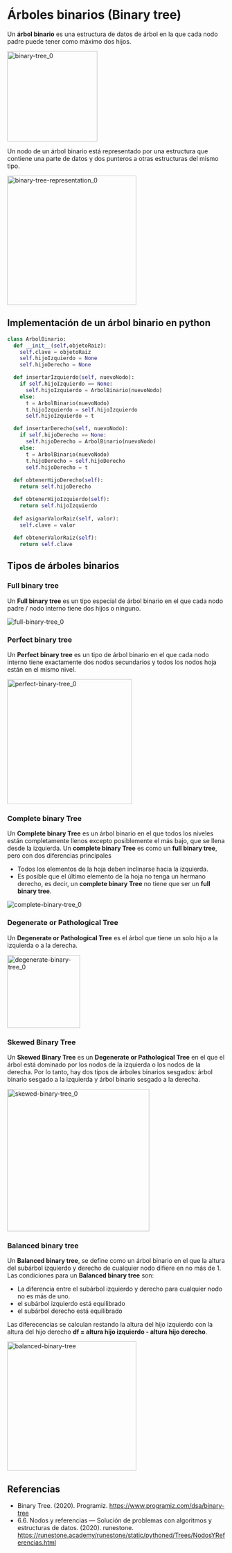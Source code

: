 # Árboles binarios (Binary tree)

Un **árbol binario** es una estructura de datos de árbol en la que cada nodo padre puede tener como máximo dos hijos.

<img width="208" alt="binary-tree_0" src="https://user-images.githubusercontent.com/42527034/120726766-8169bf00-c49e-11eb-94a4-36d321321ce0.png">

Un nodo de un árbol binario está representado por una estructura que contiene una parte de datos y dos punteros a otras estructuras del mismo tipo.

<img width="298" alt="binary-tree-representation_0" src="https://user-images.githubusercontent.com/42527034/120726822-a52d0500-c49e-11eb-88f3-efea2d7b5864.png">

## Implementación de un árbol binario en python

```python
class ArbolBinario:
  def __init__(self,objetoRaiz):
    self.clave = objetoRaiz
    self.hijoIzquierdo = None
    self.hijoDerecho = None

  def insertarIzquierdo(self, nuevoNodo):
    if self.hijoIzquierdo == None:
      self.hijoIzquierdo = ArbolBinario(nuevoNodo)
    else:
      t = ArbolBinario(nuevoNodo)
      t.hijoIzquierdo = self.hijoIzquierdo
      self.hijoIzquierdo = t

  def insertarDerecho(self, nuevoNodo):
    if self.hijoDerecho == None:
      self.hijoDerecho = ArbolBinario(nuevoNodo)
    else:
      t = ArbolBinario(nuevoNodo)
      t.hijoDerecho = self.hijoDerecho
      self.hijoDerecho = t
  
  def obtenerHijoDerecho(self):
    return self.hijoDerecho

  def obtenerHijoIzquierdo(self):
    return self.hijoIzquierdo
  
  def asignarValorRaiz(self, valor):
    self.clave = valor
  
  def obtenerValorRaiz(self):
    return self.clave
```

## Tipos de árboles binarios

### Full binary tree

Un **Full binary tree** es un tipo especial de árbol binario en el que cada nodo padre / nodo interno tiene dos hijos o ninguno.

![full-binary-tree_0](https://user-images.githubusercontent.com/42527034/120727526-60a26900-c4a0-11eb-8a0c-e0ed94ea9325.png)

### Perfect binary tree

Un **Perfect binary tree** es un tipo de árbol binario en el que cada nodo interno tiene exactamente dos nodos secundarios y todos los nodos hoja están en el mismo nivel.

<img width="288" alt="perfect-binary-tree_0" src="https://user-images.githubusercontent.com/42527034/120727756-f807bc00-c4a0-11eb-86db-f97455f3ce9d.png">

### Complete binary Tree

Un **Complete binary Tree** es un árbol binario en el que todos los niveles están completamente llenos excepto posiblemente el más bajo, que se llena desde la izquierda.
Un **complete binary Tree** es como un **full binary tree**, pero con dos diferencias principales

* Todos los elementos de la hoja deben inclinarse hacia la izquierda.
* Es posible que el último elemento de la hoja no tenga un hermano derecho, es decir, un **complete binary Tree** no tiene que ser un **full binary tree**.

![complete-binary-tree_0](https://user-images.githubusercontent.com/42527034/120728369-5e410e80-c4a2-11eb-8615-a19bda5634a9.png)

### Degenerate or Pathological Tree

Un **Degenerate or Pathological Tree** es el árbol que tiene un solo hijo a la izquierda o a la derecha.

<img width="168" alt="degenerate-binary-tree_0" src="https://user-images.githubusercontent.com/42527034/120728429-8466ae80-c4a2-11eb-86b3-f8f566b8a75c.png">

### Skewed Binary Tree

Un **Skewed Binary Tree** es un **Degenerate or Pathological Tree** en el que el árbol está dominado por los nodos de la izquierda o los nodos de la derecha. Por lo tanto, hay dos tipos de árboles binarios sesgados: árbol binario sesgado a la izquierda y árbol binario sesgado a la derecha.

<img width="328" alt="skewed-binary-tree_0" src="https://user-images.githubusercontent.com/42527034/120728544-cdb6fe00-c4a2-11eb-905e-28579020a387.png">

### Balanced binary tree

Un **Balanced binary tree**, se define como un árbol binario en el que la altura del subárbol izquierdo y derecho de cualquier nodo difiere en no más de 1.
Las condiciones para un **Balanced binary tree** son:

* La diferencia entre el subárbol izquierdo y derecho para cualquier nodo no es más de uno.
* el subárbol izquierdo está equilibrado
* el subárbol derecho está equilibrado

Las diferecencias se calculan restando la altura del hijo izquierdo con la altura del hijo derecho **df = altura hijo izquierdo - altura hijo derecho**.

<img width="298" alt="balanced-binary-tree" src="https://user-images.githubusercontent.com/42527034/120729464-d1e41b00-c4a4-11eb-9967-baf7ee49e3c6.png">

## Referencias

* Binary Tree. (2020). Programiz. https://www.programiz.com/dsa/binary-tree
* 6.6. Nodos y referencias — Solución de problemas con algoritmos y estructuras de datos. (2020). runestone. https://runestone.academy/runestone/static/pythoned/Trees/NodosYReferencias.html
